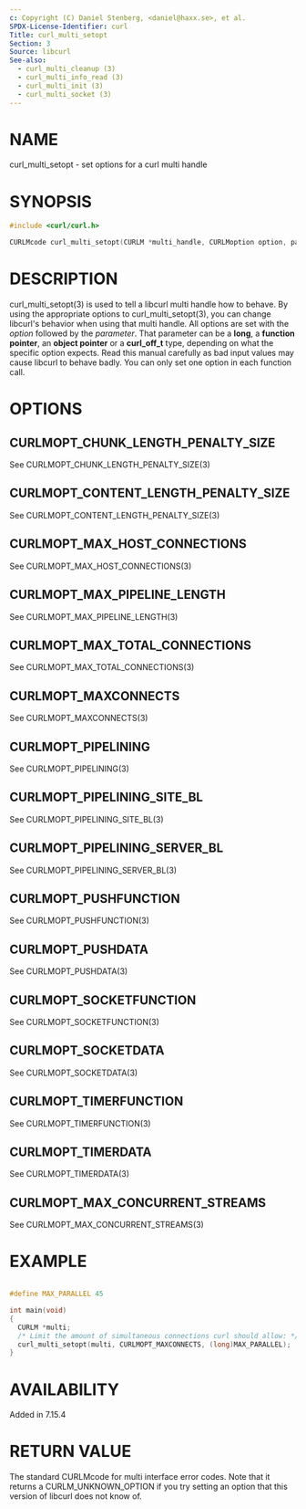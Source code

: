 ```yaml
---
c: Copyright (C) Daniel Stenberg, <daniel@haxx.se>, et al.
SPDX-License-Identifier: curl
Title: curl_multi_setopt
Section: 3
Source: libcurl
See-also:
  - curl_multi_cleanup (3)
  - curl_multi_info_read (3)
  - curl_multi_init (3)
  - curl_multi_socket (3)
---
```


# NAME

curl_multi_setopt - set options for a curl multi handle

# SYNOPSIS

~~~c
#include <curl/curl.h>

CURLMcode curl_multi_setopt(CURLM *multi_handle, CURLMoption option, parameter);
~~~

# DESCRIPTION

curl_multi_setopt(3) is used to tell a libcurl multi handle how to
behave. By using the appropriate options to curl_multi_setopt(3), you
can change libcurl's behavior when using that multi handle. All options are
set with the *option* followed by the *parameter*. That parameter can
be a **long**, a **function pointer**, an **object pointer** or a
**curl_off_t** type, depending on what the specific option expects. Read
this manual carefully as bad input values may cause libcurl to behave
badly. You can only set one option in each function call.

# OPTIONS

## CURLMOPT_CHUNK_LENGTH_PENALTY_SIZE

See CURLMOPT_CHUNK_LENGTH_PENALTY_SIZE(3)

## CURLMOPT_CONTENT_LENGTH_PENALTY_SIZE

See CURLMOPT_CONTENT_LENGTH_PENALTY_SIZE(3)

## CURLMOPT_MAX_HOST_CONNECTIONS

See CURLMOPT_MAX_HOST_CONNECTIONS(3)

## CURLMOPT_MAX_PIPELINE_LENGTH

See CURLMOPT_MAX_PIPELINE_LENGTH(3)

## CURLMOPT_MAX_TOTAL_CONNECTIONS

See CURLMOPT_MAX_TOTAL_CONNECTIONS(3)

## CURLMOPT_MAXCONNECTS

See CURLMOPT_MAXCONNECTS(3)

## CURLMOPT_PIPELINING

See CURLMOPT_PIPELINING(3)

## CURLMOPT_PIPELINING_SITE_BL

See CURLMOPT_PIPELINING_SITE_BL(3)

## CURLMOPT_PIPELINING_SERVER_BL

See CURLMOPT_PIPELINING_SERVER_BL(3)

## CURLMOPT_PUSHFUNCTION

See CURLMOPT_PUSHFUNCTION(3)

## CURLMOPT_PUSHDATA

See CURLMOPT_PUSHDATA(3)

## CURLMOPT_SOCKETFUNCTION

See CURLMOPT_SOCKETFUNCTION(3)

## CURLMOPT_SOCKETDATA

See CURLMOPT_SOCKETDATA(3)

## CURLMOPT_TIMERFUNCTION

See CURLMOPT_TIMERFUNCTION(3)

## CURLMOPT_TIMERDATA

See CURLMOPT_TIMERDATA(3)

## CURLMOPT_MAX_CONCURRENT_STREAMS

See CURLMOPT_MAX_CONCURRENT_STREAMS(3)

# EXAMPLE

~~~c

#define MAX_PARALLEL 45

int main(void)
{
  CURLM *multi;
  /* Limit the amount of simultaneous connections curl should allow: */
  curl_multi_setopt(multi, CURLMOPT_MAXCONNECTS, (long)MAX_PARALLEL);
}
~~~

# AVAILABILITY

Added in 7.15.4

# RETURN VALUE

The standard CURLMcode for multi interface error codes. Note that it returns a
CURLM_UNKNOWN_OPTION if you try setting an option that this version of libcurl
does not know of.
